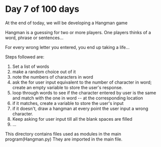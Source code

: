 # Day 7 of 100 days

At the end of today, we will be developing a Hangman game

Hangman is a guessing for two or more players. One players thinks of a
word, phrase or sentences...

For every wrong letter you entered, you end up taking a life...

Steps followed are:
1. Set a list of words
2. make a random choice out of it
3. note the numbers of characters in word
4. ask the for user input equivalent to the number of character in word;
    create an empty variable to store the user's response.
5. loop through words to see if the character entered by user is the same
    and match with the one in word -- at the corresponding location
6. if it matches, create a variable to store the user's input
7. if it doesn't, draw a hangman at every point the user input a wrong
    character.
8. Keep asking for user input till all the blank spaces are filled
9. ...

This directory contains files used as modules in the main program(Hangman.py)
They are imported in the main file.
